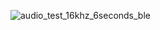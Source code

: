 ![audio_test_16khz_6seconds_ble](https://github.com/user-attachments/assets/388033c3-6b9d-469e-9f45-1059db28e718)

